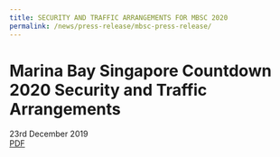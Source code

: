 ```yaml
---
title: SECURITY AND TRAFFIC ARRANGEMENTS FOR MBSC 2020
permalink: /news/press-release/mbsc-press-release/
---
```


# **Marina Bay Singapore Countdown 2020 Security and Traffic Arrangements**
23rd December 2019
<br>
[PDF](/news/press-release/files/security-and-traffic-arrangements-for-mbsc2020.pdf)
